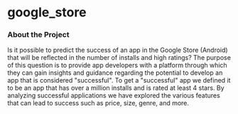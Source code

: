 # google_store

### About the Project

Is it possible to predict the success of an app in the Google Store (Android) that will be reflected in the number of installs and high ratings?
The purpose of this question is to provide app developers with a platform through which they can gain insights and guidance regarding the potential to develop an app that is considered "successful".
To get a "successful" app we defined it to be an app that has over a million installs and is rated at least 4 stars.
By analyzing successful applications we have explored the various features that can lead to success such as price, size, genre, and more.
